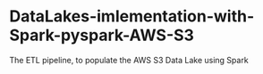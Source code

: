 # DataLakes-imlementation-with-Spark-pyspark-AWS-S3
The ETL pipeline, to populate the AWS S3 Data Lake using Spark
